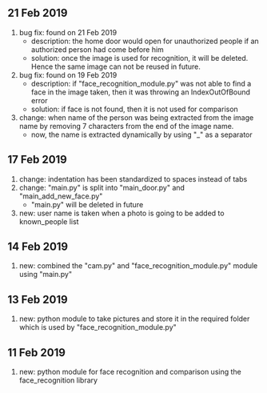 ## 21 Feb 2019
1. bug fix: found on 21 Feb 2019
    - description: the home door would open for unauthorized people if an authorized person had come before him
    - solution: once the image is used for recognition, it will be deleted. Hence the same image can not be reused in future.
2. bug fix: found on 19 Feb 2019
    - description: if "face_recognition_module.py" was not able to find a face in the image taken, then it was throwing an IndexOutOfBound error
    - solution: if face is not found, then it is not used for comparison
3. change: when name of the person was being extracted from the image name by removing 7 characters from the end of the image name.
    - now, the name is extracted dynamically by using "\_" as a separator


## 17 Feb 2019
1. change: indentation has been standardized to spaces instead of tabs
2. change: "main.py" is split into "main_door.py" and "main_add_new_face.py"
    - "main.py" will be deleted in future
3. new: user name is taken when a photo is going to be added to known_people list

## 14 Feb 2019
1. new: combined the "cam.py" and "face_recognition_module.py" module using "main.py"

## 13 Feb 2019
1. new: python module to take pictures and store it in the required folder which is used by "face_recognition_module.py"

## 11 Feb 2019
1. new: python module for face recognition and comparison using the face_recognition library
